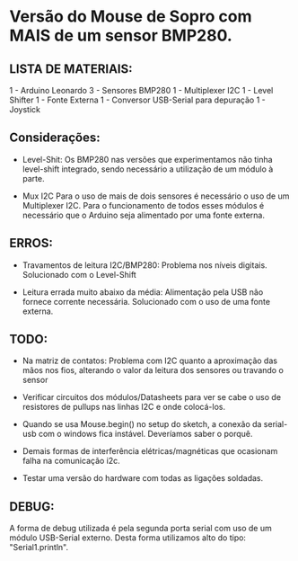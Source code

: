 # Versão do Mouse de Sopro com MAIS de um sensor BMP280.

## LISTA DE MATERIAIS:

1 - Arduino Leonardo 
3 - Sensores BMP280 
1 - Multiplexer I2C 
1 - Level Shifter
1 - Fonte Externa 
1 - Conversor USB-Serial para depuração
1 - Joystick

## Considerações:
* Level-Shit:
Os BMP280 nas versões que experimentamos não tinha level-shift integrado, sendo necessário a utilização de um módulo à parte.

* Mux I2C
Para o uso de mais de dois sensores é necessário o uso de um Multiplexer I2C.
Para o funcionamento de todos esses módulos é necessário que o Arduino seja alimentado por uma fonte externa.

## ERROS: 
* Travamentos de leitura I2C/BMP280: 
Problema nos níveis digitais. Solucionado com o Level-Shift

* Leitura errada muito abaixo da média: 
Alimentação pela USB não fornece corrente necessária. Solucionado com o uso de uma fonte externa.

## TODO:
* Na matriz de contatos: Problema com I2C quanto a aproximação das mãos nos fios, alterando o valor da leitura dos sensores ou travando o sensor

* Verificar circuitos dos módulos/Datasheets para ver se cabe o uso de resistores de pullups nas linhas I2C e onde colocá-los. 

* Quando se usa Mouse.begin() no setup do sketch, a conexão da serial-usb com o windows fica instável. Deveríamos saber o porquê.

* Demais formas de interferência elétricas/magnéticas que ocasionam falha na comunicação i2c.

* Testar uma versão do hardware com todas as ligações soldadas. 

## DEBUG:
A forma de debug utilizada é pela segunda porta serial com uso de um módulo USB-Serial externo. 
Desta forma utilizamos alto do tipo:  "Serial1.println".
